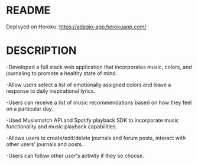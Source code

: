# README

Deployed on Heroku: https://adagio-app.herokuapp.com/

# DESCRIPTION

-Developed a full stack web application that incorporates music, colors, and journaling to promote a healthy state of mind.

-Allow users select a list of emotionally assigned colors and leave a response to daily inspirational lyrics.

-Users can receive a list of music recommendations based on how they feel on a particular day.

-Used Musixmatch API and Spotify playback SDK to incorporate music functionality and music playback capabilities.

-Allows users to create/edit/delete journals and forum posts, interact with other users’ journals and posts.

-Users can follow other user's activity if they so choose.